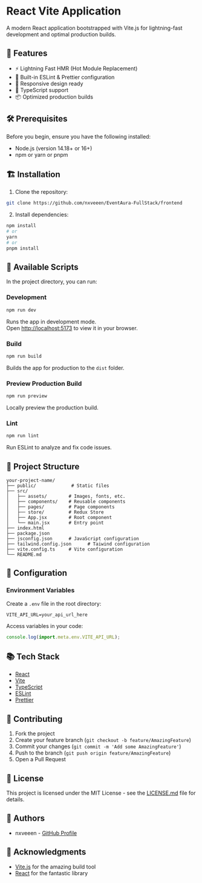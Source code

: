 # React Vite Application

A modern React application bootstrapped with Vite.js for lightning-fast development and optimal production builds.

## 🚀 Features

- ⚡️ Lightning Fast HMR (Hot Module Replacement)
- 🎨 Built-in ESLint & Prettier configuration
- 📱 Responsive design ready
- 🔧 TypeScript support
- 📦 Optimized production builds

## 🛠️ Prerequisites

Before you begin, ensure you have the following installed:

- Node.js (version 14.18+ or 16+)
- npm or yarn or pnpm

## 🏗️ Installation

1. Clone the repository:

```bash
git clone https://github.com/nxveeen/EventAura-FullStack/frontend
```

2. Install dependencies:

```bash
npm install
# or
yarn
# or
pnpm install
```

## 📝 Available Scripts

In the project directory, you can run:

### Development

```bash
npm run dev
```

Runs the app in development mode.\
Open [http://localhost:5173](http://localhost:5173) to view it in your browser.

### Build

```bash
npm run build
```

Builds the app for production to the `dist` folder.

### Preview Production Build

```bash
npm run preview
```

Locally preview the production build.

### Lint

```bash
npm run lint
```

Run ESLint to analyze and fix code issues.

## 📁 Project Structure

```
your-project-name/
├── public/             # Static files
├── src/
│   ├── assets/        # Images, fonts, etc.
│   ├── components/    # Reusable components
│   ├── pages/         # Page components
│   ├── store/         # Redux Store
│   ├── App.jsx        # Root component
│   └── main.jsx       # Entry point
├── index.html
├── package.json
├── jsconfig.json      # JavaScript configuration
├── tailwind.config.json      # Taiwind configuration
├── vite.config.ts     # Vite configuration
└── README.md
```

## 🔧 Configuration

### Environment Variables

Create a `.env` file in the root directory:

```env
VITE_API_URL=your_api_url_here
```

Access variables in your code:

```javascript
console.log(import.meta.env.VITE_API_URL);
```

## 📚 Tech Stack

- [React](https://reactjs.org/)
- [Vite](https://vitejs.dev/)
- [TypeScript](https://www.typescriptlang.org/)
- [ESLint](https://eslint.org/)
- [Prettier](https://prettier.io/)

## 🤝 Contributing

1. Fork the project
2. Create your feature branch (`git checkout -b feature/AmazingFeature`)
3. Commit your changes (`git commit -m 'Add some AmazingFeature'`)
4. Push to the branch (`git push origin feature/AmazingFeature`)
5. Open a Pull Request

## 📄 License

This project is licensed under the MIT License - see the [LICENSE.md](LICENSE.md) file for details.

## 👥 Authors

- nxveeen - [GitHub Profile](https://github.com/nxveeen)

## 🙏 Acknowledgments

- [Vite.js](https://vitejs.dev/) for the amazing build tool
- [React](https://reactjs.org/) for the fantastic library
